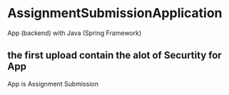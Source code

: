 # AssignmentSubmissionApplication
App (backend) with Java (Spring Framework)
## the first upload contain the alot of Securtity for App 
App is Assignment Submission
